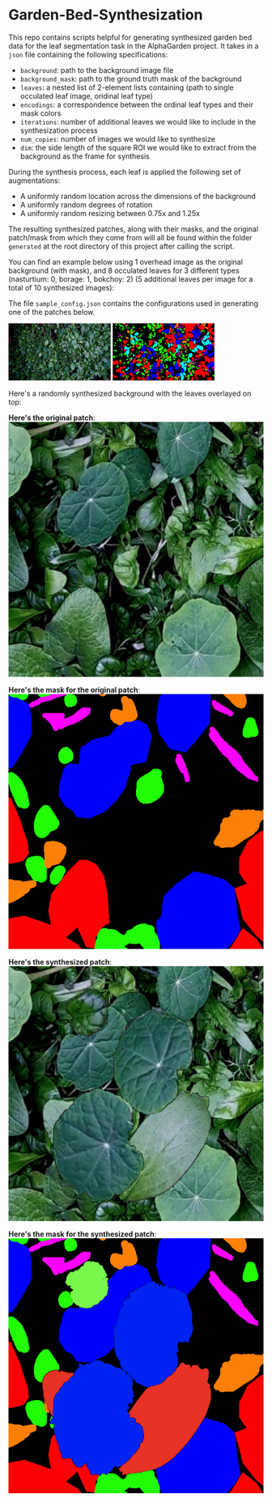# Garden-Bed-Synthesization

This repo contains scripts helpful for generating synthesized garden bed data for the leaf segmentation task in the AlphaGarden project. It takes in a `json` file containing the following specifications:
- `background`: path to the background image file
- `background_mask`: path to the ground truth mask of the background
- `leaves`: a nested list of 2-element lists containing (path to single occulated leaf image, oridinal leaf type)
- `encodings`: a correspondence between the ordinal leaf types and their mask colors
- `iterations`: number of additional leaves we would like to include in the synthesization process
- `num_copies`: number of images we would like to synthesize
- `dim`: the side length of the square ROI we would like to extract from the background as the frame for synthesis

During the synthesis process, each leaf is applied the following set of augmentations:
- A uniformly random location across the dimensions of the background
- A uniformly random degrees of rotation
- A uniformly random resizing between 0.75x and 1.25x

The resulting synthesized patches, along with their masks, and the original patch/mask from which they come from will all be found within the folder `generated` at the root directory of this project after calling the script.

You can find an example below using 1 overhead image as the original background (with mask), and 8 occulated leaves for 3 different types (nasturtium: 0, borage: 1, bokchoy: 2) (5 additional leaves per image for a total of 10 synthesized images):

The file `sample_config.json` contains the configurations used in generating one of the patches below. 

<img src="./demo_images/original.png" width="40%" height="40%">

<img src="./demo_images/mask.png" width="40%" height="40%"/>

Here's a randomly synthesized background with the leaves overlayed on top:

**Here's the original patch**: ![Original Patch](./demo_images/original_patch.png)

**Here's the mask for the original patch**: ![Original Mask](./demo_images/original_patch_mask.png)

**Here's the synthesized patch**: ![Synthesized Patch](./demo_images/synthesized_patch.png)

**Here's the mask for the synthesized patch**: ![Synthesized Mask](./demo_images/synthesized_patch_mask.png)
